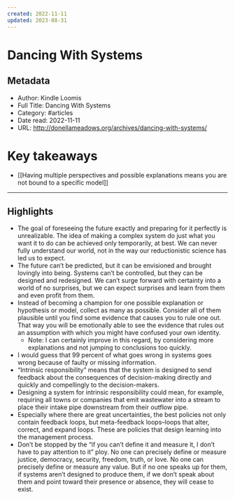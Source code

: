 ```yaml
---
created: 2022-11-11
updated: 2023-08-31
---
```

# Dancing With Systems

## Metadata
- Author: Kindle Loomis
- Full Title: Dancing With Systems
- Category: #articles
- Date read: 2022-11-11
- URL: http://donellameadows.org/archives/dancing-with-systems/
# Key takeaways
- [[Having multiple perspectives and possible explanations means you are not bound to a specific model]]

---

## Highlights
- The goal of foreseeing the future exactly and preparing for it perfectly is unrealizable. The idea of making a complex system do just what you want it to do can be achieved only temporarily, at best. We can never fully understand our world, not in the way our reductionistic science has led us to expect.
- The future can’t be predicted, but it can be envisioned and brought lovingly into being. Systems can’t be controlled, but they can be designed and redesigned. We can’t surge forward with certainty into a world of no surprises, but we can expect surprises and learn from them and even profit from them.
- Instead of becoming a champion for one possible explanation or hypothesis or model, collect as many as possible. Consider all of them plausible until you find some evidence that causes you to rule one out. That way you will be emotionally able to see the evidence that rules out an assumption with which you might have confused your own identity.
    - Note: I can certainly improve in this regard, by considering more explanations and not jumping to conclusions too quickly.
- I would guess that 99 percent of what goes wrong in systems goes wrong because of faulty or missing information.
- “Intrinsic responsibility” means that the system is designed to send feedback about the consequences of decision-making directly and quickly and compellingly to the decision-makers.
- Designing a system for intrinsic responsibility could mean, for example, requiring all towns or companies that emit wastewater into a stream to place their intake pipe downstream from their outflow pipe.
- Especially where there are great uncertainties, the best policies not only contain feedback loops, but meta-feedback loops–loops that alter, correct, and expand loops. These are policies that design learning into the management process.
- Don’t be stopped by the “if you can’t define it and measure it, I don’t have to pay attention to it” ploy. No one can precisely define or measure justice, democracy, security, freedom, truth, or love. No one can precisely define or measure any value. But if no one speaks up for them, if systems aren’t designed to produce them, if we don’t speak about them and point toward their presence or absence, they will cease to exist.
